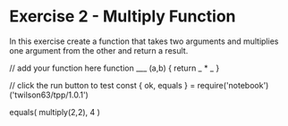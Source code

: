 # Exercise 2 - Multiply Function

In this exercise create a function that takes two arguments and multiplies one argument from the other and return a result.

<script src="https://embed.tonicdev.com" data-element-id="my-element"></script>

<!-- anywhere else on your page -->
<div id="my-element">
// add your function here
function ___ (a,b) {
  return _ * _
}

// click the run button to test
const { ok, equals } = require('notebook')('twilson63/tpp/1.0.1')

equals(
  multiply(2,2),
  4
)
</div>
